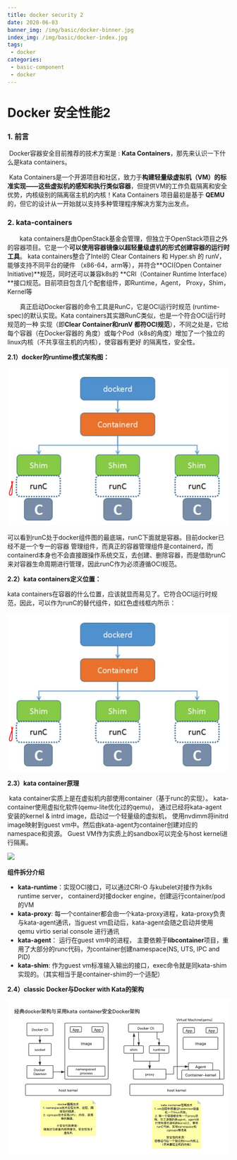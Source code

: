 ```yaml
---
title: docker security 2
date: 2020-06-03
banner_img: /img/basic/docker-binner.jpg
index_img: /img/basic/docker-index.jpg
tags: 
 - docker
categories:
 - basic-component
 - docker
---
```


# Docker 安全性能2

### 1. 前言

​	Docker容器安全目前推荐的技术方案是 : **Kata Containers**，那先来认识一下什么是kata containers。

​	Kata Containers是一个开源项目和社区，致力于**构建轻量级虚拟机（VM）的标准实现——这些虚拟机的感知和执行类似容器**，但提供VM的工作负载隔离和安全优势，内核级别的隔离宿主机的内核！Kata Containers 项目最初是基于 **QEMU** 的，但它的设计从一开始就以支持多种管理程序解决方案为出发点。

### 2. kata-containers

　　kata containers是由OpenStack基金会管理，但独立于OpenStack项目之外的容器项目。它是一个**可以使用容器镜像以超轻量级虚机的形式创建容器的运行时工具**。 kata containers整合了Intel的 Clear Containers 和 Hyper.sh 的 runV，能够支持不同平台的硬件 （x86-64，arm等），并符合**OCI(Open Container Initiative)**规范，同时还可以兼容k8s的 **CRI（Container Runtime Interface）**接口规范。目前项目包含几个配套组件，即Runtime，Agent， Proxy，Shim，Kernel等

　　真正启动Docker容器的命令工具是RunC，它是OCI运行时规范 (runtime-spec)的默认实现。Kata containers其实跟RunC类似，也是一个符合OCI运行时规范的一种 实现（即**Clear Container和runV 都符OCI规范**），不同之处是，它给每个容器（在Docker容器的 角度）或每个Pod（k8s的角度）增加了一个独立的linux内核（不共享宿主机的内核），使容器有更好 的隔离性，安全性。



**2.1）docker的runtime模式架构图：**

![](/img/docker/docker-runtime-architecture-1.png)

​	可以看到runC处于docker组件图的最底端，runC下面就是容器。目前docker已经不是一个专一的容器 管理组件，而真正的容器管理组件是containerd，而containerd本身也不会直接跟操作系统交互，去创建、删除容器，而是借助runC来对容器生命周期进行管理，因此runC作为必须遵循OCI规范。

**2.2）kata containers定义位置：**

kata containers在容器的什么位置，应该就显而易见了。它符合OCI运行时规 范，因此，可以作为runC的替代组件，如红色虚线框内所示：

![](/img/docker/docker-runtime-architecture-1.png)

**2.3）kata container原理**

​	kata container实质上是在虚拟机内部使用container（基于runc的实现）。 kata-container使用虚拟化软件(qemu-lite优化过的qemu)， 通过已经将kata-agent 安装的kernel & intrd image，启动过一个轻量级的虚拟机， 使用nvdimm将initrd image映射到guest vm中。然后由kata-agent为container创建对应的namespace和资源。 Guest VM作为实质上的sandbox可以完全与host kernel进行隔离。

![](/img/images/8.kata-container原理png.png)

**组件拆分介绍**

- **kata-runtime**：实现OCI接口，可以通过CRI-O 与kubelet对接作为k8s runtime server， containerd对接docker engine，创建运行container/pod的VM
- **kata-proxy**: 每一个container都会由一个kata-proxy进程，kata-proxy负责与kata-agent通讯，当guest vm启动后，kata-agent会随之启动并使用qemu virtio serial console 进行通讯
- **kata-agent**： 运行在guest vm中的进程， 主要依赖于**libcontainer**项目，重用了大部分的runc代码，为container创建namespace(NS, UTS, IPC and PID)
- **kata-shim**: 作为guest vm标准输入输出的接口，exec命令就是同kata-shim实现的。（其实相当于是container-shim的一个适配）

**2.4）classic Docker与Docker with Kata的架构**

![](/img/docker/docker-with-kata.png)


